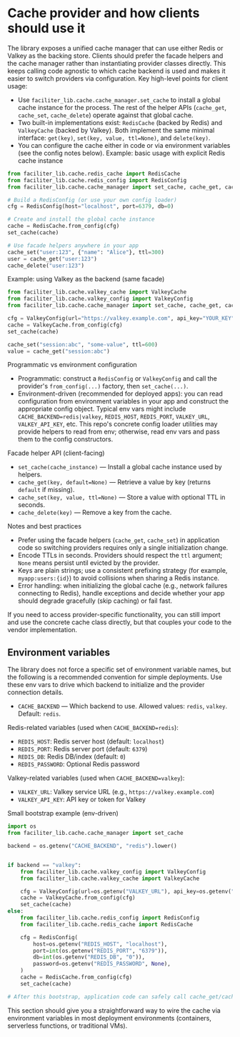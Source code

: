 # Cache provider and how clients should use it

The library exposes a unified cache manager that can use either Redis or Valkey as the backing store. Clients should prefer the facade helpers and the cache manager rather than instantiating provider classes directly. This keeps calling code agnostic to which cache backend is used and makes it easier to switch providers via configuration.
Key high-level points for client usage:
- Use `faciliter_lib.cache.cache_manager.set_cache` to install a global cache instance for the process. The rest of the helper APIs (`cache_get`, `cache_set`, `cache_delete`) operate against that global cache.
- Two built-in implementations exist: `RedisCache` (backed by Redis) and `ValkeyCache` (backed by Valkey). Both implement the same minimal interface: `get(key)`, `set(key, value, ttl=None)`, and `delete(key)`.
- You can configure the cache either in code or via environment variables (see the config notes below).
Example: basic usage with explicit Redis cache instance

```python
from faciliter_lib.cache.redis_cache import RedisCache
from faciliter_lib.cache.redis_config import RedisConfig
from faciliter_lib.cache.cache_manager import set_cache, cache_get, cache_set, cache_delete

# Build a RedisConfig (or use your own config loader)
cfg = RedisConfig(host="localhost", port=6379, db=0)

# Create and install the global cache instance
cache = RedisCache.from_config(cfg)
set_cache(cache)

# Use facade helpers anywhere in your app
cache_set("user:123", {"name": "Alice"}, ttl=300)
user = cache_get("user:123")
cache_delete("user:123")
```

Example: using Valkey as the backend (same facade)

```python
from faciliter_lib.cache.valkey_cache import ValkeyCache
from faciliter_lib.cache.valkey_config import ValkeyConfig
from faciliter_lib.cache.cache_manager import set_cache, cache_get, cache_set

cfg = ValkeyConfig(url="https://valkey.example.com", api_key="YOUR_KEY")
cache = ValkeyCache.from_config(cfg)
set_cache(cache)

cache_set("session:abc", "some-value", ttl=600)
value = cache_get("session:abc")
```

Programmatic vs environment configuration

- Programmatic: construct a `RedisConfig` or `ValkeyConfig` and call the provider's `from_config(...)` factory, then `set_cache(...)`.
- Environment-driven (recommended for deployed apps): you can read configuration from environment variables in your app and construct the appropriate config object. Typical env vars might include `CACHE_BACKEND=redis|valkey`, `REDIS_HOST`, `REDIS_PORT`, `VALKEY_URL`, `VALKEY_API_KEY`, etc. This repo's concrete config loader utilities may provide helpers to read from env; otherwise, read env vars and pass them to the config constructors.

Facade helper API (client-facing)

- `set_cache(cache_instance)` — Install a global cache instance used by helpers.
- `cache_get(key, default=None)` — Retrieve a value by key (returns `default` if missing).
- `cache_set(key, value, ttl=None)` — Store a value with optional TTL in seconds.
- `cache_delete(key)` — Remove a key from the cache.

Notes and best practices

- Prefer using the facade helpers (`cache_get`, `cache_set`) in application code so switching providers requires only a single initialization change.
- Encode TTLs in seconds. Providers should respect the `ttl` argument; `None` means persist until evicted by the provider.
- Keys are plain strings; use a consistent prefixing strategy (for example, `myapp:users:{id}`) to avoid collisions when sharing a Redis instance.
- Error handling: when initializing the global cache (e.g., network failures connecting to Redis), handle exceptions and decide whether your app should degrade gracefully (skip caching) or fail fast.

If you need to access provider-specific functionality, you can still import and use the concrete cache class directly, but that couples your code to the vendor implementation.

## Environment variables

The library does not force a specific set of environment variable names, but the following is a recommended convention for simple deployments. Use these env vars to drive which backend to initialize and the provider connection details.

- `CACHE_BACKEND` — Which backend to use. Allowed values: `redis`, `valkey`. Default: `redis`.

Redis-related variables (used when `CACHE_BACKEND=redis`):

- `REDIS_HOST`: Redis server host (default: `localhost`)
- `REDIS_PORT`: Redis server port (default: `6379`)
- `REDIS_DB`: Redis DB/index (default: `0`)
- `REDIS_PASSWORD`: Optional Redis password

Valkey-related variables (used when `CACHE_BACKEND=valkey`):

- `VALKEY_URL`: Valkey service URL (e.g., `https://valkey.example.com`)
- `VALKEY_API_KEY`: API key or token for Valkey

Small bootstrap example (env-driven)

```python
import os
from faciliter_lib.cache.cache_manager import set_cache

backend = os.getenv("CACHE_BACKEND", "redis").lower()


if backend == "valkey":
    from faciliter_lib.cache.valkey_config import ValkeyConfig
    from faciliter_lib.cache.valkey_cache import ValkeyCache

    cfg = ValkeyConfig(url=os.getenv("VALKEY_URL"), api_key=os.getenv("VALKEY_API_KEY"))
    cache = ValkeyCache.from_config(cfg)
    set_cache(cache)
else:
    from faciliter_lib.cache.redis_config import RedisConfig
    from faciliter_lib.cache.redis_cache import RedisCache

    cfg = RedisConfig(
        host=os.getenv("REDIS_HOST", "localhost"),
        port=int(os.getenv("REDIS_PORT", "6379")),
        db=int(os.getenv("REDIS_DB", "0")),
        password=os.getenv("REDIS_PASSWORD", None),
    )
    cache = RedisCache.from_config(cfg)
    set_cache(cache)

# After this bootstrap, application code can safely call cache_get/cache_set helpers
```

This section should give you a straightforward way to wire the cache via environment variables in most deployment environments (containers, serverless functions, or traditional VMs).
